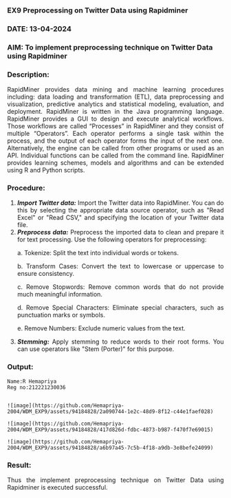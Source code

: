 ### EX9 Preprocessing on Twitter Data using Rapidminer
### DATE: 13-04-2024
### AIM: To implement preprocessing technique on Twitter Data using Rapidminer
### Description: 
<div align = "justify">
RapidMiner provides data mining and machine learning procedures including: data loading and transformation (ETL), data preprocessing and visualization, 
predictive analytics and statistical modeling, evaluation, and deployment. RapidMiner is written in the Java programming language. 
RapidMiner provides a GUI to design and execute analytical workflows. Those workflows are called “Processes” in RapidMiner and they consist of multiple “Operators”. 
Each operator performs a single task within the process, and the output of each operator forms the input of the next one. Alternatively, the engine can be called from 
other programs or used as an API. Individual functions can be called from the command line. 
RapidMiner provides learning schemes, models and algorithms and can be extended using R and Python scripts.

### Procedure:
1) ***Import Twitter data:*** Import the Twitter data into RapidMiner. You can do this by selecting the appropriate
data source operator, such as "Read Excel" or "Read CSV," and specifying the location of your Twitter data
file.
2) ***Preprocess data:*** Preprocess the imported data to clean and prepare it for text processing. Use the following
operators for preprocessing:
    <p>a. Tokenize: Split the text into individual words or tokens.
    <p>b. Transform Cases: Convert the text to lowercase or uppercase to ensure consistency.
    <p>c. Remove Stopwords: Remove common words that do not provide much meaningful information.
    <p>d. Remove Special Characters: Eliminate special characters, such as punctuation marks or symbols.
    <p>e. Remove Numbers: Exclude numeric values from the text.
3) ***Stemming:*** Apply stemming to reduce words to their root forms. You can use operators like "Stem (Porter)"
for this purpose.


### Output:
```
Name:R Hemapriya
Reg no:212221230036


![image](https://github.com/Hemapriya-2004/WDM_EXP9/assets/94184828/2a090744-1e2c-48d9-8f12-c44e1faef028)

![image](https://github.com/Hemapriya-2004/WDM_EXP9/assets/94184828/417d826d-fdbc-4873-b987-f470f7e69015)

![image](https://github.com/Hemapriya-2004/WDM_EXP9/assets/94184828/a6b97a45-7c5b-4f18-a9db-3e8befe24099)
```
### Result:
Thus the implement preprocessing technique on Twitter Data using Rapidminer is executed successful.
